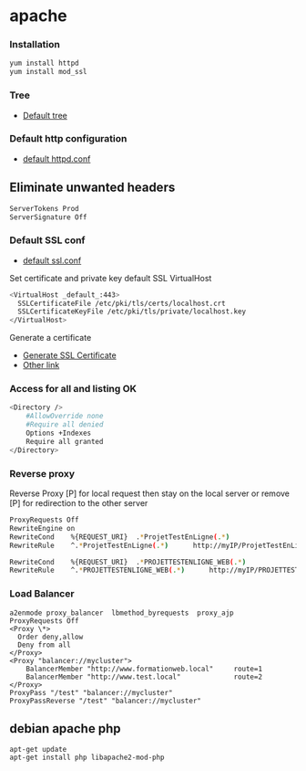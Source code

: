 # apache

### Installation
```bash
yum install httpd
yum install mod_ssl
```

### Tree
* [Default tree](tree.md)

### Default http configuration
* [default httpd.conf](httpd.conf.md)

## Eliminate unwanted headers

```bash
ServerTokens Prod
ServerSignature Off
```

### Default SSL conf
* [default ssl.conf](ssl.conf.md)

Set certificate and private key default SSL VirtualHost 
```bash
<VirtualHost _default_:443>
  SSLCertificateFile /etc/pki/tls/certs/localhost.crt
  SSLCertificateKeyFile /etc/pki/tls/private/localhost.key
</VirtualHost>
```

Generate a certificate
* [Generate SSL Certificate](https://github.com/davidboukari/ssl)
* [Other link](generate_certificate.md)


### Access for all and listing OK
```bash
<Directory />
    #AllowOverride none
    #Require all denied
    Options +Indexes
    Require all granted
</Directory>
```

### Reverse proxy

Reverse Proxy [P] for local request then stay on the local server or remove [P] for redirection to the other server

```bash
ProxyRequests Off
RewriteEngine on
RewriteCond    %{REQUEST_URI}  .*ProjetTestEnLigne(.*)
RewriteRule    ^.*ProjetTestEnLigne(.*)      http://myIP/ProjetTestEnLigne$1 [P]

RewriteCond    %{REQUEST_URI}  .*PROJETTESTENLIGNE_WEB(.*)
RewriteRule    ^.*PROJETTESTENLIGNE_WEB(.*)      http://myIP/PROJETTESTENLIGNE_WEB$1 [P]
```

### Load Balancer

```balancer
a2enmode proxy_balancer  lbmethod_byrequests  proxy_ajp
ProxyRequests Off
<Proxy \*>
  Order deny,allow
  Deny from all
</Proxy>
<Proxy "balancer://mycluster">
    BalancerMember "http://www.formationweb.local"     route=1
    BalancerMember "http://www.test.local"             route=2
</Proxy>
ProxyPass "/test" "balancer://mycluster"
ProxyPassReverse "/test" "balancer://mycluster"
```

## debian apache php
```
apt-get update
apt-get install php libapache2-mod-php

```

